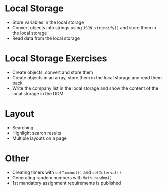 # Local Storage

  - Store variables in the local storage
  - Convert objects into strings using `JSON.stringify()` and store them in the local storage
  - Read data from the local storage

# Local Storage Exercises
  - Create objects, convert and store them
  - Create objects in an array, store them in the local storage and read them back
  - Write the company list in the local storage and show the content of the local storage in the DOM

# Layout

  - Searching
  - Highlight search results
  - Multiple layouts on a page

# Other

  - Creating timers with `setTimeout()` and `setInterval()`
  - Generating random numbers with `Math.random()`
  - 1st mandatory assignment requirements is published
